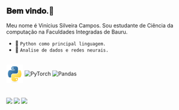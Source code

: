 ## 𝐁𝐞𝐦 𝐯𝐢𝐧𝐝𝐨.🦋

Meu nome é Vinícius Silveira Campos. Sou estudante de Ciência da computação na Faculdades Integradas de Bauru. 

- 🐍 `Python como principal linguagem.`
- 🤖 `Analise de dados e redes neurais. `

<div style="display: inline_block"><br>
  <img align="center" alt="Python" height="50" width="45" src="https://raw.githubusercontent.com/devicons/devicon/master/icons/python/python-original.svg">
  <img align="center" alt="PyTorch"  src="https://img.shields.io/badge/PyTorch-%23EE4C2C.svg?style=for-the-badge&logo=PyTorch&logoColor=white">
  <img align="center" alt="Pandas"  src="https://img.shields.io/badge/pandas-%23150458.svg?style=for-the-badge&logo=pandas&logoColor=white">

</div>

#
<div>
    <a href="https://www.linkedin.com/in/vinicius-silveira-6b593b239/" target="_blank"><img src="https://img.shields.io/badge/-LinkedIn-%230077B5?style=for-the-badge&logo=linkedin&logoColor=white" target="_blank"></a> 
    <a href="https://www.instagram.com/vinicius_v_2/" target="_blank"><img src="https://img.shields.io/badge/-Instagram-%23E4405F?style=for-the-badge&logo=instagram&logoColor=white" target="_blank"></a>
    <a href="mailto:vivico2005@gmail.com" target="_blank"><img src="https://img.shields.io/badge/Gmail-D14836?style=for-the-badge&logo=gmail&logoColor=white" target="_blank"></a>
</div>
